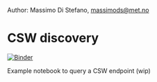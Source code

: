 Author: Massimo Di Stefano, massimods@met.no

# CSW discovery


[![Binder](http://mybinder.org/badge_logo.svg)](http://mybinder.org/v2/gh/epifanio/csw-query/master?urlpath=tree/CSW-Query.ipynb)

Example notebook to query a CSW endpoint (wip)

